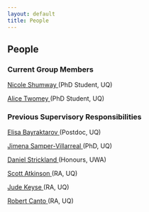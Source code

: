 ```yaml
---
layout: default
title: People
---
```


## People  

### Current Group Members 
<a href ="https://sees.uq.edu.au/profile/4554/nicole-shumway" target="_blank">Nicole Shumway </a>  (PhD Student, UQ)

<a href ="https://www.linkedin.com/in/alice-twomey-55378038/" target="_blank">Alice Twomey </a>   (PhD Student, UQ)

### Previous Supervisory Responsibilities 

<a href ="http://possinghamlab.org/people-new/all-lab-members/553-elisa-bayraktarov.html">Elisa Bayraktarov </a> (Postdoc, UQ)

<a href ="http://www.cimar.ucr.ac.cr/en/staff/scientists/jimena-samper-villarreal,-phd.html" target="_blank">Jimena Samper-Villarreal </a> (PhD, UQ)

<a href ="http://www.web.uwa.edu.au/__data/assets/pdf_file/0011/1637552/Strickland_2010.pdf">Daniel Strickland </a> (Honours, UWA)

<a href ="http://possinghamlab.org/people-new/all-lab-members/567-scott-atkinson.html">Scott Atkinson </a> (RA, UQ)

<a href ="https://uq.academia.edu/JudeKeyse">Jude Keyse </a> (RA, UQ)

<a href ="https://sees.uq.edu.au/profile/1002/robert-canto">Robert Canto </a> (RA, UQ)
